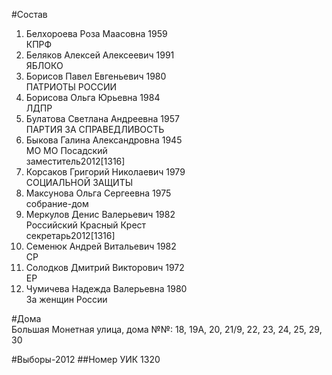 #Состав
1. Белхороева Роза Маасовна 1959   
    КПРФ
2. Беляков Алексей Алексеевич 1991   
    ЯБЛОКО
3. Борисов Павел Евгеньевич 1980   
    ПАТРИОТЫ РОССИИ
4. Борисова Ольга Юрьевна 1984   
    ЛДПР
5. Булатова Светлана Андреевна 1957   
    ПАРТИЯ ЗА СПРАВЕДЛИВОСТЬ
6. Быкова Галина Александровна 1945   
    МО МО Посадский  
    заместитель2012[1316]  
7. Корсаков Григорий Николаевич 1979   
    СОЦИАЛЬНОЙ ЗАЩИТЫ
8. Максунова Ольга Сергеевна 1975   
    собрание-дом
9. Меркулов Денис Валерьевич 1982   
    Российский Красный Крест  
    секретарь2012[1316]  
10. Семенюк Андрей Витальевич 1982   
    СР
11. Солодков Дмитрий Викторович 1972   
    ЕР
12. Чумичева Надежда Валерьевна 1980   
    За женщин России

#Дома  
Большая Монетная улица, дома №№: 18, 19А, 20, 21/9, 22, 23, 24, 25, 29, 30

#Выборы-2012
##Номер УИК
1320
